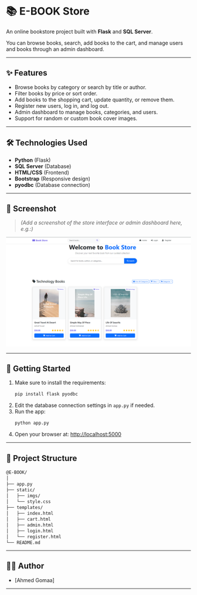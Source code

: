 ﻿# 📚 E-BOOK Store

An online bookstore project built with **Flask** and **SQL Server**.

You can browse books, search, add books to the cart, and manage users and books through an admin dashboard.

---

## ✨ Features

- Browse books by category or search by title or author.
- Filter books by price or sort order.
- Add books to the shopping cart, update quantity, or remove them.
- Register new users, log in, and log out.
- Admin dashboard to manage books, categories, and users.
- Support for random or custom book cover images.

---

## 🛠️ Technologies Used

- **Python** (Flask)
- **SQL Server** (Database)
- **HTML/CSS** (Frontend)
- **Bootstrap** (Responsive design)
- **pyodbc** (Database connection)

---

## 📸 Screenshot

> *(Add a screenshot of the store interface or admin dashboard here, e.g.:)*

![screenshot](static/imgs/screenshot.png)

---

## 🚀 Getting Started

1. Make sure to install the requirements:
   ```bash
   pip install flask pyodbc
   ```
2. Edit the database connection settings in `app.py` if needed.
3. Run the app:
   ```bash
   python app.py
   ```
4. Open your browser at: [http://localhost:5000](http://localhost:5000)

---

## 📂 Project Structure

```
@E-BOOK/
│
├── app.py
├── static/
│   ├── imgs/
│   └── style.css
├── templates/
│   ├── index.html
│   ├── cart.html
│   ├── admin.html
│   ├── login.html
│   └── register.html
└── README.md
```

---

## 👨‍💻 Author

- [Ahmed Gomaa]

---
